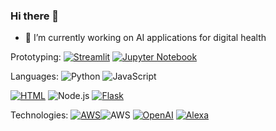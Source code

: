 ### Hi there 👋
- 🔭 I’m currently working on AI applications for digital health

Prototyping:
[![Streamlit](https://img.shields.io/badge/Streamlit-0.88-blueviolet.svg)](https://www.streamlit.io/)
[![Jupyter Notebook](https://img.shields.io/badge/Jupyter-Notebook-orange.svg)](https://jupyter.org/)

Languages: 
![Python](https://img.shields.io/badge/-Python-000?&logo=Python)
![JavaScript](https://img.shields.io/badge/-JavaScript-000?&logo=JavaScript)

[![HTML](https://img.shields.io/badge/HTML-5-orange.svg)](https://www.w3.org/TR/html52/)
![Node.js](https://img.shields.io/badge/-Node.js-000?&logo=node.js)
[![Flask](https://img.shields.io/badge/Flask-2.x-lightgrey.svg)](https://flask.palletsprojects.com/)

Technologies:
[![AWS](https://img.shields.io/badge/AWS-Cloud-orange.svg)](https://aws.amazon.com/)![AWS](https://img.shields.io/badge/-AWS-000?&logo=Amazon-AWS&logoColor=F90)
[![OpenAI](https://img.shields.io/badge/OpenAI-GPT--3-orange.svg)](https://openai.com/)
[![Alexa](https://img.shields.io/badge/Alexa-Skill-blueviolet.svg)](https://developer.amazon.com/en-US/alexa)
